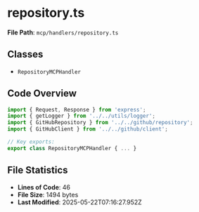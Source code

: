 # repository.ts

**File Path**: `mcp/handlers/repository.ts`

## Classes

- `RepositoryMCPHandler`

## Code Overview

```typescript
import { Request, Response } from 'express';
import { getLogger } from '../../utils/logger';
import { GitHubRepository } from '../../github/repository';
import { GitHubClient } from '../../github/client';

// Key exports:
export class RepositoryMCPHandler { ... }
```

## File Statistics

- **Lines of Code**: 46
- **File Size**: 1494 bytes
- **Last Modified**: 2025-05-22T07:16:27.952Z

